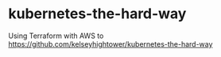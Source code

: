 # kubernetes-the-hard-way

Using Terraform with AWS to https://github.com/kelseyhightower/kubernetes-the-hard-way